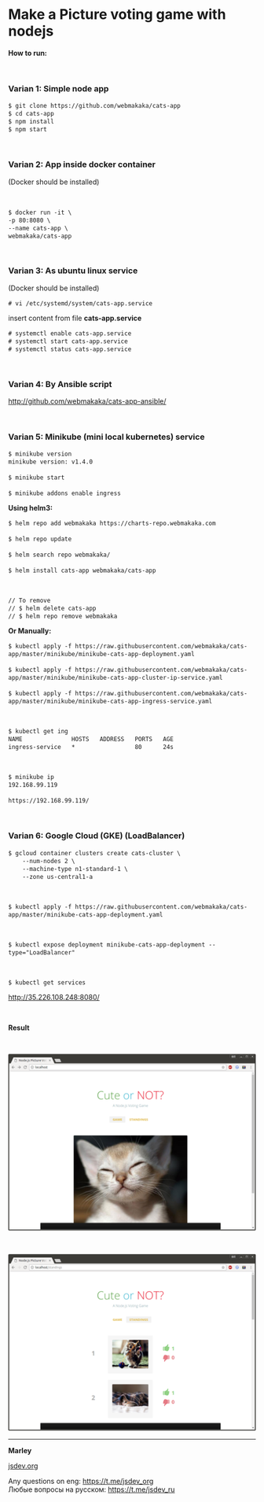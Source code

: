 # Make a Picture voting game with nodejs

**How to run:**

<br/>

### Varian 1: Simple node app

    $ git clone https://github.com/webmakaka/cats-app
    $ cd cats-app
    $ npm install
    $ npm start

<br/>

### Varian 2: App inside docker container

(Docker should be installed)

<br/>

    $ docker run -it \
    -p 80:8080 \
    --name cats-app \
    webmakaka/cats-app

<br/>

### Varian 3: As ubuntu linux service

(Docker should be installed)

    # vi /etc/systemd/system/cats-app.service

insert content from file **cats-app.service**

    # systemctl enable cats-app.service
    # systemctl start cats-app.service
    # systemctl status cats-app.service

<br/>

### Varian 4: By Ansible script

http://github.com/webmakaka/cats-app-ansible/

<br/>

### Varian 5: Minikube (mini local kubernetes) service

    $ minikube version
    minikube version: v1.4.0

    $ minikube start

    $ minikube addons enable ingress


**Using helm3:**

    $ helm repo add webmakaka https://charts-repo.webmakaka.com

    $ helm repo update

    $ helm search repo webmakaka/

    $ helm install cats-app webmakaka/cats-app

<br/>

    // To remove
    // $ helm delete cats-app
    // $ helm repo remove webmakaka



**Or Manually:**

    $ kubectl apply -f https://raw.githubusercontent.com/webmakaka/cats-app/master/minikube/minikube-cats-app-deployment.yaml

    $ kubectl apply -f https://raw.githubusercontent.com/webmakaka/cats-app/master/minikube/minikube-cats-app-cluster-ip-service.yaml

    $ kubectl apply -f https://raw.githubusercontent.com/webmakaka/cats-app/master/minikube/minikube-cats-app-ingress-service.yaml

<br/>

    $ kubectl get ing
    NAME              HOSTS   ADDRESS   PORTS   AGE
    ingress-service   *                 80      24s

<br/>

    $ minikube ip
    192.168.99.119

    https://192.168.99.119/

<br/>

### Varian 6: Google Cloud (GKE) (LoadBalancer)

    $ gcloud container clusters create cats-cluster \
        --num-nodes 2 \
        --machine-type n1-standard-1 \
        --zone us-central1-a

<br/>

    $ kubectl apply -f https://raw.githubusercontent.com/webmakaka/cats-app/master/minikube-cats-app-deployment.yaml

<br/>

    $ kubectl expose deployment minikube-cats-app-deployment --type="LoadBalancer"

<br/>

    $ kubectl get services

http://35.226.108.248:8080/

<br/>

**Result**

<br/>

![Application](/img/pic1.png?raw=true)

<br/>

![Application](/img/pic2.png?raw=true)

---

**Marley**

<a href="https://jsdev.org">jsdev.org</a>

Any questions on eng: https://t.me/jsdev_org  
Любые вопросы на русском: https://t.me/jsdev_ru
